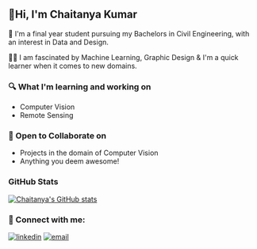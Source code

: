 ## 👋Hi, I'm Chaitanya Kumar

🏫 I'm a final year student pursuing my Bachelors in Civil Engineering, with an interest in Data and Design.

👨‍💻 I am fascinated by Machine Learning, Graphic Design & I'm a quick learner when it comes to new domains.

### 🔍 What I'm learning and working on
- Computer Vision
- Remote Sensing


### 🏐 Open to Collaborate on
- Projects in the domain of Computer Vision
- Anything you deem awesome!

### GitHub Stats
[![Chaitanya's GitHub stats](https://github-readme-stats.vercel.app/api?username=chaitanyakumar23&show_icons=true&locale=en)](https://github.com/chaitanyakumar23)

### 🔗 Connect with me:
[![linkedin](https://img.shields.io/badge/LinkedIn-0077B5?style=for-the-badge&logo=linkedin&logoColor=white)](https://www.linkedin.com/in/chaitanya-kumar23)
[![email](https://img.shields.io/badge/Gmail-D14836?style=for-the-badge&logo=gmail&logoColor=white)](mailto:chaitanyakumar2001@gmail.com)


